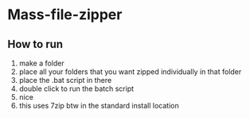 # Mass-file-zipper

## How to run
1. make a folder
2. place all your folders that you want zipped individually in that folder
3. place the .bat script in there
4. double click to run the batch script
5. nice
6. this uses 7zip btw in the standard install location
